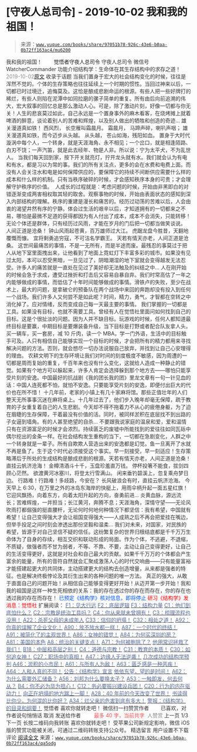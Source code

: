 # [守夜人总司令] - 2019-10-02 我和我的祖国！

> 来源：[`www.yuque.com/books/share/97051b78-926c-43e6-b0aa-0b72ff163ac4/mu6200`](https://www.yuque.com/books/share/97051b78-926c-43e6-b0aa-0b72ff163ac4/mu6200)

<ne-p id="520f42f3293818f927861ebbd5b15da4_p_0" data-lake-id="520f42f3293818f927861ebbd5b15da4_p_0"><ne-text id="u01dedb0e" style="color: rgb(51, 51, 51);">我和我的祖国！</ne-text></ne-p> <ne-p id="adda3b56cea54b80351f0af11d117118" data-lake-id="adda3b56cea54b80351f0af11d117118"><ne-text id="u21fb8ba5" ne-fontsize="12" style="color: rgb(255, 255, 255);">原创</ne-text><ne-text id="ud3e11b9e" ne-fontsize="14">觉悟者</ne-text><ne-text id="u2450d99c" ne-fontsize="14">守夜人总司令</ne-text></ne-p> <ne-p id="cca5eb41b645742e79f991d95cdc543b" data-lake-id="cca5eb41b645742e79f991d95cdc543b"><ne-text id="ue7114946" ne-fontsize="14" ne-bold="true" style="color: rgb(51, 51, 51);">守夜人总司令</ne-text></ne-p> <ne-p id="441bbe3ebd74947fa1f7c776620c2b20" data-lake-id="441bbe3ebd74947fa1f7c776620c2b20"><ne-text id="u0ced04f3" ne-fontsize="14" style="color: rgb(51, 51, 51);">微信号</ne-text><ne-text id="ua342f69e" ne-fontsize="14" style="color: rgb(51, 51, 51);">WatcherCommander</ne-text></ne-p> <ne-p id="c8d085bc87bedfd8dc76c94e9a303ca1" data-lake-id="c8d085bc87bedfd8dc76c94e9a303ca1"><ne-text id="u05898693" ne-fontsize="14" style="color: rgb(51, 51, 51);">功能介绍</ne-text><ne-text id="u74cdb3a2" ne-fontsize="14" style="color: rgb(51, 51, 51);">结构学：生命体在其生存结构中的求存之道！</ne-text></ne-p> <ne-p id="41395138adc7a2bbd9cdb08a66d771b5" data-lake-id="41395138adc7a2bbd9cdb08a66d771b5"><ne-text id="ub7ccf341" style="color: rgb(140, 140, 140);">2019-10-02</ne-text>[<ne-text id="u1b2833bf" ne-fontsize="14">原文</ne-text>](https://mp.weixin.qq.com/s?__biz=MzAxNDk1NjI2Mw==&mid=2247484780&idx=1&sn=33e8bfb190e90c56af8c38f2cd47c710&chksm=9b8a26e4acfdaff2ae4b862c43cf9b84580d6be6b181605848570b920d8803f24598abb6796e&scene=27#wechat_redirect&cpage=315)</ne-p> <ne-p id="6e47f88c9c699279c448ffb8972da3d2" data-lake-id="6e47f88c9c699279c448ffb8972da3d2"><ne-text id="ub96fa4d8" style="color: rgb(51, 51, 51);">收录于话题</ne-text></ne-p> <ne-p id="fe3f5870635aa2d8e284f6c81a97291b" data-lake-id="fe3f5870635aa2d8e284f6c81a97291b"><ne-text id="u3d30f5ea" style="color: rgb(51, 51, 51);">当我们置身于宏大的社会结构变化的时候，往往是浑然不觉的。个体的生存策略也往往延续上一个时期的惯性。当回过神来以后，一切都已时过境迁，追悔莫及。这恰是酿成悲剧命运的根源。有些人把一些好牌打的稀烂，有些人则陷在泥潭中如同拉磨的骡子简单的重复。所有由后向前追溯的伟大，宏大叙事的回忆总是那么激动人心。可是，除了激动片刻，好像一切都与你无关！人生的悲哀莫过如此，自己永远是一个置身事外的麻木看客，在烧烤摊上就着啤酒的醉意，谈论着别人的苦难和辉煌，以及别人做出的牺牲和创造的奇迹...</ne-text></ne-p> <ne-p id="e5f8be8b870b60e1a31227a2dd469ff6" data-lake-id="e5f8be8b870b60e1a31227a2dd469ff6"><ne-text id="u978f5c6a" ne-bold="true" style="color: rgb(51, 51, 51);">雄关漫道真如铁！</ne-text></ne-p> <ne-p id="34e80d12d0d1990dfae7750ed65ea1fa" data-lake-id="34e80d12d0d1990dfae7750ed65ea1fa"><ne-text id="u87664b75" style="color: rgb(51, 51, 51);">西风烈， 长空雁叫霜晨月。</ne-text></ne-p> <ne-p id="0a25ac284b075da5e4f1f425fe745efe" data-lake-id="0a25ac284b075da5e4f1f425fe745efe"><ne-text id="u878ef19b" style="color: rgb(51, 51, 51);">霜晨月， 马蹄声碎，喇叭声咽；</ne-text></ne-p> <ne-p id="a6445a3a9685357d498ccc911a03ee4a" data-lake-id="a6445a3a9685357d498ccc911a03ee4a"><ne-text id="u5b722d68" style="color: rgb(51, 51, 51);">雄关漫道真如铁，而今迈步从头越。</ne-text></ne-p> <ne-p id="eeb5b0f62e6d12fc160f907944f3d6f8" data-lake-id="eeb5b0f62e6d12fc160f907944f3d6f8"><ne-text id="ueb6cbfc1" style="color: rgb(51, 51, 51);">从头越， 苍山如海，残阳如血。</ne-text></ne-p> <ne-p id="6a32405dcd8ca67bfcf812836f9e1064" data-lake-id="6a32405dcd8ca67bfcf812836f9e1064"><ne-text id="u8cdfce5a" style="color: rgb(51, 51, 51);">置身于大时代漩涡中每个人，一个转身，就是天涯海角、永不相见；一个岔口，就是相逢陌路、白刃不饶；一声汽笛，就是此去经年、物是人非。所以说：宁为太平犬，不为乱世人。</ne-text></ne-p> <ne-p id="ede62c756f6a6eccf6a63fd6fc48cc42" data-lake-id="ede62c756f6a6eccf6a63fd6fc48cc42"><ne-text id="ueb28edab" style="color: rgb(51, 51, 51);">当我们每天回到家，按下开关就亮灯，拧开龙头就有水。我们就会认为有电和有水，都是习以为常的事。我们的所有关注点，更多的会在水费和电费上面。而没有人会关注水和电是如何保障供应的，要保障它的持续不间断供应需要什么样的成本和什么样的机制。只有当秩序破碎的时候，才会感知秩序本身的可贵；才会理解守护秩序的价值。 </ne-text></ne-p> <ne-p id="d74eace563ebb05e60dc1ed8c1f1c0fd" data-lake-id="d74eace563ebb05e60dc1ed8c1f1c0fd"><ne-text id="u6c355de3" style="color: rgb(51, 51, 51);">人成长的过程就是：考虑问题的时候，开始由非黑即白的对错逐渐变成两害相权取其轻的取舍。观察事物的时候，开始由表面状态的感知到深入内部结构的理解。秩序的重建是漫长和痛苦的。经历过动荡的苦难以后，人会由衷的渴望井然有序的宁静。体会过生活的艰辛以后，才知道拥有的一切都来之不易，哪怕是最微不足道的获得都因为有人付出了成本，成本不会消失，只能转移！无论个体还是群体，只有经历过风雨，才能在岁月的门后把一切都当做笑谈说。</ne-text></ne-p> <ne-p id="f5052e6f7705052e98266b4e68c00fd2" data-lake-id="f5052e6f7705052e98266b4e68c00fd2"><ne-text id="u164225da" ne-bold="true" style="color: rgb(51, 51, 51);">人间正道是沧桑！</ne-text></ne-p> <ne-p id="c7fcb24fe5daf23582284615a29840cd" data-lake-id="c7fcb24fe5daf23582284615a29840cd"><ne-text id="uae3b3cdd" style="color: rgb(51, 51, 51);">钟山风雨起苍黄，百万雄师过大江。</ne-text></ne-p> <ne-p id="09590b4648f66397dff6091771a32b6d" data-lake-id="09590b4648f66397dff6091771a32b6d"><ne-text id="u5bffd070" style="color: rgb(51, 51, 51);">虎踞龙盘今胜昔，天翻地覆慨而慷。</ne-text></ne-p> <ne-p id="08a84e92e96b8e4dee482ed64cfa6b26" data-lake-id="08a84e92e96b8e4dee482ed64cfa6b26"><ne-text id="ua11d83f4" style="color: rgb(51, 51, 51);">宜将剩勇追穷寇，不可沽名学霸王。</ne-text></ne-p> <ne-p id="7ff2e9e53f80b5ae3b1efc585408d26d" data-lake-id="7ff2e9e53f80b5ae3b1efc585408d26d"><ne-text id="u40a2a2d7" style="color: rgb(51, 51, 51);">天若有情天亦老，人间正道是沧桑。</ne-text></ne-p> <ne-p id="9831594a8d76a08d2e4a6ea18991b5bf" data-lake-id="9831594a8d76a08d2e4a6ea18991b5bf"><ne-text id="u25b46a08" style="color: rgb(51, 51, 51);">这世间最痛苦的事情，不是一无所有，而是半途而废。最残忍的事莫过于把人从地下室里面拽出来，让他看到了地面上霓虹灯下丰富多彩的城市。如果没有见过太阳，本可以忍受黑暗，一旦见过了，阴暗潮湿的地下室就会变得越发无法忍受。许多人的痛苦就是一直处在见过了美好却无法触及的纠结之中...</ne-text></ne-p> <ne-p id="73dfae8d93355bd267ddb761effe8cb1" data-lake-id="73dfae8d93355bd267ddb761effe8cb1"><ne-text id="u3d680b8b" style="color: rgb(51, 51, 51);">人在刚开始的时候会急于求成，遭受过挫折和打击后又容易自暴自弃。我们时常高估了一年之内能够做成的事情，而低估了十年时间能够做成的事情。滑铁卢的失败，至少在战术上，最大的问题，是拿破仑的预备队在两个战场中来回的奔跑却没有投入到任何一个战场。我们许多人又何尝不是如此呢？时间，精力，勇气，才智都在空转之中消化掉了。应对情绪，反而变成自己每一天最主要的事情。</ne-text></ne-p> <ne-p id="d080c49b8124c0eab19cbb496e11d3fd" data-lake-id="d080c49b8124c0eab19cbb496e11d3fd"><ne-text id="ua0d08844" style="color: rgb(51, 51, 51);">我们掌握的一切都是工具。如果没有目标，也就不需要工具。曾经有人在觉悟社里面问如何找到自己的目标。这是个很扯淡的问题。因为人并不缺目标。玩游戏的时候，任何人都知道最终目标是要赢，中期目标是要爆装备升级，当下目标是打野或者配合队友拿人头。买一辆车，买一套房，减 10 斤肉，读一个 MBA，学一门外语，生活中的目标触手可及。人只有相信自己能够实现一个目标的时候，才会把所有的精力都用来寻找解决问题的方法。否则，就会想尽一切办法说服自己放弃，并找到让自己心安理得的理由。</ne-text></ne-p> <ne-p id="033560444d7b354430fb2f2c307b7b27" data-lake-id="033560444d7b354430fb2f2c307b7b27"><ne-text id="u3accd9fc" style="color: rgb(51, 51, 51);">农耕文明下的生存环境让我们对时间的刻度极度不敏感，因为周遭的一切都是周而复始的重复，千百年来也没有什么变化，这就给人造成一种静止的错觉。如果有个地方可以躲起来，许多人肯定会选择躲到那个地方去——哪怕只能享受片刻的安逸。中国最好的抗战剧《我的团长我的团》里龙文章有一句一针见血的话：中国人连死都不怕，就怕不安逸。只要能享受片刻的安逸，即便付出巨大的代价也在所不惜！</ne-text></ne-p> <ne-p id="6c94ee40d721f03213dfeada7870cd39" data-lake-id="6c94ee40d721f03213dfeada7870cd39"><ne-text id="u9a0a696d" style="color: rgb(51, 51, 51);">十几年前，老家的小镇上有几十家麻将馆。那些正值壮年的人们整天无所事事沉迷在麻将桌上。十几年过去了，他们步入晚年却毫无保障，疏于教育的子女重复着自己的人生悲剧。今天却不得不拖着力不从心的疲倦身躯，为了迫在眉睫的生存保障，干着最没有价值的活。同时，被同样淤积在底层找不到出路的子女逼到墙角。有的人甚至绝望的自杀...</ne-text></ne-p> <ne-p id="12093265e743549f4509f714c4f2fe06" data-lake-id="12093265e743549f4509f714c4f2fe06"><ne-text id="u1f1d37d7" style="color: rgb(51, 51, 51);">不要跟我说家庭的温泉和爱，爱和温情只有在资源富足的时候才会浓烈。持续匮乏的废墟中所能找到的爱往往如同瓦砾中偶尔挖出的金条一样。在社会结构发生重构的当下，一切都在急剧变化，人群之中一个转身就是一辈子。所有自欺欺人营造出来的安逸都是幻觉。鱼一旦离开了水就不再是鱼了。生于这个时代必须接受这个事实。早一刻接受，早一刻适应！生存策略滞后于所处的生成结构是酿成悲剧的根源。天若有情天亦老，人间正道是沧桑！</ne-text></ne-p> <ne-p id="37b651e7e19f735c9396667d114c23d7" data-lake-id="37b651e7e19f735c9396667d114c23d7"><ne-text id="ue5e10735" ne-bold="true" style="color: rgb(51, 51, 51);">直挂云帆济沧海！</ne-text></ne-p> <ne-p id="82201b5ad66dc777196c1eec123ff33a" data-lake-id="82201b5ad66dc777196c1eec123ff33a"><ne-text id="u6645097d" style="color: rgb(51, 51, 51);">金樽清酒斗十千，玉盘珍羞直万钱。</ne-text></ne-p> <ne-p id="94702764b73bc15e97a457bdbf549448" data-lake-id="94702764b73bc15e97a457bdbf549448"><ne-text id="ua5143aa1" style="color: rgb(51, 51, 51);">停杯投箸不能食，拔剑四顾心茫然。</ne-text></ne-p> <ne-p id="e7bdf7fa9985092789ea143e6e18b374" data-lake-id="e7bdf7fa9985092789ea143e6e18b374"><ne-text id="u7f3ca89e" style="color: rgb(51, 51, 51);">欲渡黄河冰塞川，将登太行雪满山。</ne-text></ne-p> <ne-p id="e9c68e7d2e32820991467fdd8966b2e2" data-lake-id="e9c68e7d2e32820991467fdd8966b2e2"><ne-text id="ub694efe2" style="color: rgb(51, 51, 51);">闲来垂钓碧溪上，忽复乘舟梦日边。</ne-text></ne-p> <ne-p id="3acdfdf3764c316b3badb90603d8d2d5" data-lake-id="3acdfdf3764c316b3badb90603d8d2d5"><ne-text id="u9bdcfc3c" style="color: rgb(51, 51, 51);">行路难！行路难！多歧路，今安在？</ne-text></ne-p> <ne-p id="9782b88cd3679a8dd3fed3f19478a582" data-lake-id="9782b88cd3679a8dd3fed3f19478a582"><ne-text id="u9275fa42" style="color: rgb(51, 51, 51);">长风破浪会有时，直挂云帆济沧海。</ne-text></ne-p> <ne-p id="aa777d198de6e9ff26dc83e052c9ec5c" data-lake-id="aa777d198de6e9ff26dc83e052c9ec5c"><ne-text id="u6f6c887d" style="color: rgb(51, 51, 51);">今天早上 6:30，在万里之外的冰岛东海岸的快艇上，用雨伞柄升起一面五星红旗！它迎风飘扬，向着东方，向着太阳升起的方向，奋勇前进...</ne-text></ne-p> <ne-p id="772e3826a6a411f7e21fc9a85dd0e946" data-lake-id="772e3826a6a411f7e21fc9a85dd0e946"><ne-text id="ub7aca0b4" style="color: rgb(51, 51, 51);">炎黄血脉，源远流长；苦难辉煌，一并担当；长江黄河，奔腾不息；天涯海角，深情守望——无论风吹雨打都倔强的挺直腰杆，无论何时何地何种情况下都坚信：我有希望，中国就有希望！让自己变得强大才会让祖国变得强大——人成熟之后不再会把爱挂在嘴边，但举手投足之间时刻会渗透出那份坚毅和温柔...</ne-text></ne-p> <ne-p id="01c3f226a9ac20256874bf91be2f790e" data-lake-id="01c3f226a9ac20256874bf91be2f790e"><ne-text id="uad3b369c" style="color: rgb(51, 51, 51);">我们对未来，对国家，对民族的希望，皆源于对自己坚信不疑的信任。这纷繁复杂的世界归根结底都是千千万万生命体为了自身的存续，相互交织和联动形成的局面。作为个体，不逃避，不退缩，不质疑，做强者而不甘为弱者，不等、不靠、不要，主动让自己变得更好，让自己的生活变得更好，这就是对社会和自己最大的贡献。如果千千万万的个体都会产生富余的能量，所有的音符自然就会汇聚成激荡人心的时代交响曲——只有能量富裕才能搭建起更大的共同体，主动搭建更大的结构去创造增量，从来都是强者的特征。也是解决终极悖论及其衍生出来的各种问题的唯一方法。</ne-text></ne-p> <ne-p id="01caf118a491dcb73485f286a0fe7668" data-lake-id="01caf118a491dcb73485f286a0fe7668"><ne-text id="uc184b2e4" style="color: rgb(51, 51, 51);">真正的强大，从敢于直面自己的问题开始！从相信自己能够变得更好开始！从迈开第一步开始！我和我的祖国是这样一种生死相依的关系：我的存在透过你的存在而存在，你的存在也透过我的存在而存在！</ne-text></ne-p> <ne-p id="adf9e293916208404ee66ee1020e6ed9" data-lake-id="adf9e293916208404ee66ee1020e6ed9" ne-alignment="center"><ne-text id="u0a5096a8" ne-fontsize="13" style="color: rgb(0, 82, 255);">已预定《结构学》核对信息，即将停止</ne-text></ne-p> <ne-p id="362c4fd818faad0009d00636cf569a62" data-lake-id="362c4fd818faad0009d00636cf569a62" ne-alignment="center"><ne-text id="u8b94047b" style="color: rgb(255, 0, 0);">研习《结构学》发消息</ne-text><ne-text id="ua4e3a9f2" ne-bold="true" style="color: rgb(255, 0, 0);">：觉悟社</ne-text></ne-p>  <ne-p id="d816e0e9e6001f1a691d62c6a2582ac9" data-lake-id="d816e0e9e6001f1a691d62c6a2582ac9" ne-alignment="center"><ne-card data-card-name="image" data-card-type="inline" id="Sm5Ex" data-event-boundary="card" style="color: rgb(51, 51, 51);"><ne-p id="e967c57bdd94fbfd1156804194ae6ec9" data-lake-id="e967c57bdd94fbfd1156804194ae6ec9"><ne-text id="uf6ef581d" ne-fontsize="13" style="color: rgb(51, 51, 51);">扩展阅读：</ne-text></ne-p> <ne-p id="c1f21673a9cc09ce1e3a611692a53be4" data-lake-id="c1f21673a9cc09ce1e3a611692a53be4">[<ne-text id="u660f6d06" ne-fontsize="13" ne-underline="true" style="color: rgb(87, 107, 149);">F1：见大行远</ne-text>](http://mp.weixin.qq.com/s?__biz=MzAxNDk1NjI2Mw==&mid=2247483815&idx=1&sn=3ef0a28f13360d542e1fe295b25cbd9a&chksm=9b8a222facfdab3920ee4384bc60709209747c50a7da243c69a345cd69a301cd194d921d643d&scene=21#wechat_redirect)</ne-p> <ne-p id="588de2d73596468d0fa25dc569555632" data-lake-id="588de2d73596468d0fa25dc569555632">[<ne-text id="u1979d9bb" ne-fontsize="13" ne-underline="true" style="color: rgb(87, 107, 149);">F2：底层逻辑</ne-text>](http://mp.weixin.qq.com/s?__biz=MzAxNDk1NjI2Mw==&mid=2247483905&idx=1&sn=e13c2886d004d818f12f6981f4c4e35a&chksm=9b8a2189acfda89f1a2b2326514ec0f5e6696cb737fc89b123afad6198807fa669769a850cd3&scene=21#wechat_redirect)</ne-p> <ne-p id="2ca400047280ba4372cbcefae5d59fa6" data-lake-id="2ca400047280ba4372cbcefae5d59fa6">[<ne-text id="u3333e056" ne-fontsize="13" ne-bold="true" style="color: rgb(87, 107, 149);">F3：结构力量</ne-text>](http://mp.weixin.qq.com/s?__biz=MzAxNDk1NjI2Mw==&mid=2247484256&idx=1&sn=f10d9c530bfd6ea08b25d4bec657c13a&chksm=9b8a20e8acfda9fee057f2df26790f905c898132cac91d833d14e636edb00c20514d63189a88&scene=21#wechat_redirect)</ne-p> <ne-p id="6320c972860694dc962e02fccf13c76b" data-lake-id="6320c972860694dc962e02fccf13c76b">[<ne-text id="u86f41b5d" ne-fontsize="13" ne-underline="true" style="color: rgb(87, 107, 149);">C1：他们到底怕什么？</ne-text>](http://mp.weixin.qq.com/s?__biz=MzAxNDk1NjI2Mw==&mid=2247483898&idx=1&sn=1b0a50386e9e89d2750dec717236f0aa&chksm=9b8a2272acfdab64235b35ee5e91b8cac6172144207251636e1345fc570aa1601f59eff7f442&scene=21#wechat_redirect)</ne-p> <ne-p id="3c3f941131ec9fc4834852d0c44853da" data-lake-id="3c3f941131ec9fc4834852d0c44853da">[<ne-text id="u87b8461b" ne-fontsize="13" ne-underline="true" style="color: rgb(87, 107, 149);">C2：宗教是统治工具吗？</ne-text>](http://mp.weixin.qq.com/s?__biz=MzAxNDk1NjI2Mw==&mid=2247483901&idx=1&sn=f5d9f8c7bd84370c79adae921351e813&chksm=9b8a2275acfdab63fde093d76ff82e01d0e2fd43ea675f77fd17fd51a15873d4d10499f5338d&scene=21#wechat_redirect)</ne-p> <ne-p id="83957cdabf3d202f38daf887eba63af8" data-lake-id="83957cdabf3d202f38daf887eba63af8">[<ne-text id="uf1735170" ne-fontsize="13" ne-underline="true" style="color: rgb(87, 107, 149);">C4：你从来就未曾拥有！</ne-text>](http://mp.weixin.qq.com/s?__biz=MzAxNDk1NjI2Mw==&mid=2247483915&idx=1&sn=3ed8bfea1188efe78608fdd16031eb1a&chksm=9b8a2183acfda8959af3f200a698fd9960c30ca5bf2bc8851021a96915217b681b8d0f536a6e&scene=21#wechat_redirect)</ne-p> <ne-p id="91b3e2e574a26ef88b46e4d1d7b23b46" data-lake-id="91b3e2e574a26ef88b46e4d1d7b23b46">[<ne-text id="udd8e7763" ne-fontsize="13" ne-underline="true" style="color: rgb(87, 107, 149);">C3：梳理流程也没用！</ne-text>](http://mp.weixin.qq.com/s?__biz=MzAxNDk1NjI2Mw==&mid=2247483989&idx=1&sn=ee70dacfd980f041379d91ae947ece44&chksm=9b8a21ddacfda8cb28bf62d6f53531e8a8ebce2de96396e50ec7e7e144fffe502ec6faee3415&scene=21#wechat_redirect)</ne-p> <ne-p id="1299a60dbaa6d24140a7b2a226f586df" data-lake-id="1299a60dbaa6d24140a7b2a226f586df">[<ne-text id="u66f14f62" ne-fontsize="13" style="color: rgb(87, 107, 149);">A22：杀死父母的未成年人</ne-text>](http://mp.weixin.qq.com/s?__biz=MzAxNDk1NjI2Mw==&mid=2247484173&idx=1&sn=723b2adc7ab96267fcabd3cf2d8d8dd8&chksm=9b8a2085acfda993f54d4b8e8d72b1937630c0b3445f94b2c4d61d2fd7bcd6d9ca3e5c0cbdf3&scene=21#wechat_redirect)</ne-p> <ne-p id="e50e7b9c23dd66e1fe585f0dcfe8d69d" data-lake-id="e50e7b9c23dd66e1fe585f0dcfe8d69d">[<ne-text id="u3947d1c1" ne-fontsize="13" ne-bold="true" style="color: rgb(87, 107, 149);">C33：信仰的坍塌！</ne-text>](http://mp.weixin.qq.com/s?__biz=MzAxNDk1NjI2Mw==&mid=2247484694&idx=1&sn=c460605348e49c98f1504673e42bab66&chksm=9b8a269eacfdaf887994e48305bd5d622cf8c2ae14856fbcea31794b72ff3334e8335a74ab2d&scene=21#wechat_redirect)</ne-p> <ne-p id="c630863c1d0e720100cd2fd633827dcc" data-lake-id="c630863c1d0e720100cd2fd633827dcc">[<ne-text id="u7283d039" ne-fontsize="13" ne-bold="true" style="color: rgb(87, 107, 149);">C32：相处之道！</ne-text>](http://mp.weixin.qq.com/s?__biz=MzAxNDk1NjI2Mw==&mid=2247484658&idx=1&sn=32943edb605fea344e437efb5cd77ed6&chksm=9b8a277aacfdae6cc8e9d256f960d07226086e0d020d68893af2a8b5391771e66626b0d086aa&scene=21#wechat_redirect)</ne-p> <ne-p id="c11f2eb66ecf1ab4479dad087615ad7a" data-lake-id="c11f2eb66ecf1ab4479dad087615ad7a">[<ne-text id="ue541eefe" ne-fontsize="13" ne-bold="true" style="color: rgb(87, 107, 149);">A92：你真的误解了企业文化！</ne-text>](http://mp.weixin.qq.com/s?__biz=MzAxNDk1NjI2Mw==&mid=2247484775&idx=1&sn=9a55eb1d6b7f092d6e99c971441ef5cb&chksm=9b8a26efacfdaff9de62f857d95d1b34d295bba62e6fac728721b84cc185115b73ee9c9b0ec0&scene=21#wechat_redirect)</ne-p> <ne-p id="02ed0bd726af490d8693ac1ac48762a2" data-lake-id="02ed0bd726af490d8693ac1ac48762a2">[<ne-text id="u06374393" ne-fontsize="13" ne-bold="true" style="color: rgb(87, 107, 149);">A90：放不放水都一样！</ne-text>](http://mp.weixin.qq.com/s?__biz=MzAxNDk1NjI2Mw==&mid=2247484766&idx=1&sn=f8f9edd80d9317fe56beefd6058c9b0b&chksm=9b8a26d6acfdafc024960adb5b55f3f62428617e9980385b40faa1493713e8dbfa007e6e3b7b&scene=21#wechat_redirect)</ne-p> <ne-p id="fa732cdaf8d9233617aed533905b2c95" data-lake-id="fa732cdaf8d9233617aed533905b2c95">[<ne-text id="u19b77ccb" ne-fontsize="13" ne-bold="true" style="color: rgb(87, 107, 149);">A87：一个时代的终结！</ne-text>](http://mp.weixin.qq.com/s?__biz=MzAxNDk1NjI2Mw==&mid=2247484742&idx=1&sn=c09800c3f3e54dbe189d09a545585478&chksm=9b8a26ceacfdafd81426a5d91cd07d83bf06a36fbea7a5579997de90892d7f05c9e8477cc210&scene=21#wechat_redirect)</ne-p> <ne-p id="cc66d3540c7d63ed13dbfe77afd6b1db" data-lake-id="cc66d3540c7d63ed13dbfe77afd6b1db">[<ne-text id="u85c03c42" ne-fontsize="13" ne-bold="true" style="color: rgb(87, 107, 149);">A91：被简化了的主观世界！</ne-text>](http://mp.weixin.qq.com/s?__biz=MzAxNDk1NjI2Mw==&mid=2247484771&idx=1&sn=cc91dfaf3e6959d972b1a0c914a570e5&chksm=9b8a26ebacfdaffd0891a671b47c1eb3886f7d1a93092ebc27c2f83ed670bbf477109ed0c6f4&scene=21#wechat_redirect)</ne-p> <ne-p id="8d5cbf8f6866d2109699e872a431e85c" data-lake-id="8d5cbf8f6866d2109699e872a431e85c">[<ne-text id="u3efb9be8" ne-fontsize="13" ne-bold="true" style="color: rgb(87, 107, 149);">A86：女神的错觉！</ne-text>](http://mp.weixin.qq.com/s?__biz=MzAxNDk1NjI2Mw==&mid=2247484733&idx=1&sn=fab22e8ab3f80b78dab3d4e2e2716bfb&chksm=9b8a26b5acfdafa374df83506e5086a573169362877918977c08490b4e9747c45c99d1266e7f&scene=21#wechat_redirect)</ne-p> <ne-p id="3dbc8da754c90c80d82b41edfdf614c0" data-lake-id="3dbc8da754c90c80d82b41edfdf614c0">[<ne-text id="u27b57758" ne-fontsize="13" ne-bold="true" style="color: rgb(87, 107, 149);">A84：为何买深圳的房？</ne-text>](http://mp.weixin.qq.com/s?__biz=MzAxNDk1NjI2Mw==&mid=2247484708&idx=1&sn=c4a8ffe14b1ea0579e0005119094ca23&chksm=9b8a26acacfdafba18b302d996afe0251fe92e695dde593e623f32be05c31d020aad6aafa541&scene=21#wechat_redirect)</ne-p> <ne-p id="c88cd14e00db4a954a4bb3824749166b" data-lake-id="c88cd14e00db4a954a4bb3824749166b">[<ne-text id="ud18aeb3f" ne-fontsize="13" ne-bold="true" style="color: rgb(87, 107, 149);">A81：美国的本色</ne-text>](http://mp.weixin.qq.com/s?__biz=MzAxNDk1NjI2Mw==&mid=2247484681&idx=1&sn=14ab50cf82c3d5292d20ca7f973ad595&chksm=9b8a2681acfdaf97b283b0951b639cf81ea2a17c001864032d326be505907930f9a03f8f949e&scene=21#wechat_redirect)</ne-p> <ne-p id="e8e32e2ca8d805b8c8fb90faf486f198" data-lake-id="e8e32e2ca8d805b8c8fb90faf486f198">[<ne-text id="ufb9eaa13" ne-fontsize="13" ne-bold="true" style="color: rgb(87, 107, 149);">A8：统治的关键支点！</ne-text>](http://mp.weixin.qq.com/s?__biz=MzAxNDk1NjI2Mw==&mid=2247483996&idx=1&sn=c9bc4ea308424074eddfdf68020fc602&chksm=9b8a21d4acfda8c2902216f0de9989ce3d22d440efe7c3bdcc29724308c95969cb124ed257f5&scene=21#wechat_redirect)</ne-p> <ne-p id="015b2c173acf9121a727025b21b617bb" data-lake-id="015b2c173acf9121a727025b21b617bb">[<ne-text id="ud7fb410e" ne-fontsize="13" ne-bold="true" style="color: rgb(87, 107, 149);">A71：为何被删除了？</ne-text>](http://mp.weixin.qq.com/s?__biz=MzAxNDk1NjI2Mw==&mid=2247484668&idx=1&sn=06e2af18dadf47754ad4f5be1cdfcb03&chksm=9b8a2774acfdae62f3380761dbc586fea5a31f99b639d367a556553c30cee786197a3f4473ba&scene=21#wechat_redirect)</ne-p> <ne-p id="bf09f3b152f8c3199bbf833a4b6f9ff6" data-lake-id="bf09f3b152f8c3199bbf833a4b6f9ff6">[<ne-text id="u4cc60552" ne-fontsize="13" ne-bold="true" style="color: rgb(87, 107, 149);">他用常识拯救了我们！</ne-text>](http://mp.weixin.qq.com/s?__biz=MzAxNDk1NjI2Mw==&mid=2247484722&idx=1&sn=6cee8e5b4f7a24ba90297da193076efb&chksm=9b8a26baacfdafac57ed3c639c36c2cca72c2f2b6c5feefe53ec73d01421fd37977edd238764&scene=21#wechat_redirect)</ne-p> <ne-p id="9575d8c6079989df953857e48d2a19fc" data-lake-id="9575d8c6079989df953857e48d2a19fc">[<ne-text id="u26d41084" ne-fontsize="13" ne-bold="true" style="color: rgb(87, 107, 149);">B18：中层和高层之别！</ne-text>](http://mp.weixin.qq.com/s?__biz=MzAxNDk1NjI2Mw==&mid=2247484627&idx=1&sn=e38abac4a3818dc622e7a68b60f726f5&chksm=9b8a275bacfdae4d09192cce1fb560ed59c44fee339dd492cd65671b2c4022b7c41a39923b30&scene=21#wechat_redirect)</ne-p> <ne-p id="b1b36952fefede7986c7e6094ca4d8ad" data-lake-id="b1b36952fefede7986c7e6094ca4d8ad">[<ne-text id="ub67fa074" ne-fontsize="13" ne-bold="true" style="color: rgb(87, 107, 149);">C4：道德与宗教！</ne-text>](http://mp.weixin.qq.com/s?__biz=MzAxNDk1NjI2Mw==&mid=2247484608&idx=1&sn=49b58f2f27c117c1c42e6270e8d2d8c2&chksm=9b8a2748acfdae5ea3d03e3a9843d183498241c03b0d57b01b9c315e23757604fd0e1bfdb96f&scene=21#wechat_redirect)</ne-p> <ne-p id="c8d9dc40b8f5df56ebd4104650585dbf" data-lake-id="c8d9dc40b8f5df56ebd4104650585dbf">[<ne-text id="u666f20eb" ne-fontsize="13" ne-bold="true" style="color: rgb(87, 107, 149);">C31：教育的本质！</ne-text>](http://mp.weixin.qq.com/s?__biz=MzAxNDk1NjI2Mw==&mid=2247484645&idx=1&sn=0c19e963af345ec0d157348555f45482&chksm=9b8a276dacfdae7bb43eb0602bf7d9fdc827d0675a7350f893c5b3b43986de58782355a2065d&scene=21#wechat_redirect)</ne-p> <ne-p id="900d86f2f059d575c91b5f6b0a133aa3" data-lake-id="900d86f2f059d575c91b5f6b0a133aa3">[<ne-text id="u2a3e4891" ne-fontsize="13" ne-bold="true" style="color: rgb(87, 107, 149);">C30：如何追女神！</ne-text>](http://mp.weixin.qq.com/s?__biz=MzAxNDk1NjI2Mw==&mid=2247484588&idx=1&sn=de5c95495cc04bcfe8644c3c2bc025c3&chksm=9b8a2724acfdae3286a142c2de506a7494e2d7aa50c990c0e159cedab07b5287040f286dfac6&scene=21#wechat_redirect)</ne-p> <ne-p id="d3fd587247ca8aac32b79d4954947587" data-lake-id="d3fd587247ca8aac32b79d4954947587">[<ne-text id="u60531d77" ne-fontsize="13" ne-bold="true" style="color: rgb(87, 107, 149);">C27：职场中的真相！</ne-text>](http://mp.weixin.qq.com/s?__biz=MzAxNDk1NjI2Mw==&mid=2247484554&idx=1&sn=fec6641c1838970ea6d16cfe1a68f9e1&chksm=9b8a2702acfdae14e71017ee02594f3b47abc738b773bc3dbd5e80968dccae0e90f17977a339&scene=21#wechat_redirect)</ne-p> <ne-p id="2481fc5119f68ec126bacb34b19c5170" data-lake-id="2481fc5119f68ec126bacb34b19c5170">[<ne-text id="u0c9c73e8" ne-fontsize="13" ne-bold="true" style="color: rgb(87, 107, 149);">A47：边缘人无法逆袭！</ne-text>](http://mp.weixin.qq.com/s?__biz=MzAxNDk1NjI2Mw==&mid=2247484476&idx=1&sn=42cd8e7b62b1c430768fe9583a9715b4&chksm=9b8a27b4acfdaea2f7ac778f91e72c9b69a725224a18c6d576f3de7caf0ff91a040bf5622645&scene=21#wechat_redirect)</ne-p> <ne-p id="302e1dfc62d7f720c404d98633401f07" data-lake-id="302e1dfc62d7f720c404d98633401f07">[<ne-text id="u73cccf8b" ne-fontsize="13" ne-bold="true" style="color: rgb(87, 107, 149);">几次成功的结构学预判</ne-text>](http://mp.weixin.qq.com/s?__biz=MzAxNDk1NjI2Mw==&mid=2247484266&idx=1&sn=02ab915e029cbe24d91712f741b3f37c&chksm=9b8a20e2acfda9f4498a5c76204c101ab26e7311f2fb7d3043de108d4ff6e18d72a1c889a569&scene=21#wechat_redirect)</ne-p> <ne-p id="0ed67f976ba26522546882ebbd50d75a" data-lake-id="0ed67f976ba26522546882ebbd50d75a">[<ne-text id="u3beaa209" ne-fontsize="13" ne-bold="true" style="color: rgb(87, 107, 149);">A46：淤积的小市民！</ne-text>](http://mp.weixin.qq.com/s?__biz=MzAxNDk1NjI2Mw==&mid=2247484472&idx=1&sn=f5df702c026dbb04688151086cdf7493&chksm=9b8a27b0acfdaea6ed5b712d94b3725bf8e322b39101916f48f935c102c433e9c7239b596c9f&scene=21#wechat_redirect)</ne-p> <ne-p id="a9196b81bcb40c93fc38b2a45b0d9b5a" data-lake-id="a9196b81bcb40c93fc38b2a45b0d9b5a">[<ne-text id="u70bc1901" ne-fontsize="13" ne-bold="true" style="color: rgb(87, 107, 149);">A61：与所有人为敌！</ne-text>](http://mp.weixin.qq.com/s?__biz=MzAxNDk1NjI2Mw==&mid=2247484601&idx=1&sn=c80e839436bd78047d0f5ea3c9e69890&chksm=9b8a2731acfdae27acc75952e866e0642eea99cb2acfeab4101e209ecc728fd94eb2adc7434c&scene=21#wechat_redirect)</ne-p> <ne-p id="409ce7389a095098e3d4df8994cad4ff" data-lake-id="409ce7389a095098e3d4df8994cad4ff">[<ne-text id="u45efb8c1" ne-fontsize="13" ne-bold="true" style="color: rgb(87, 107, 149);">A63：匮乏感是一种恶疾！</ne-text>](http://mp.weixin.qq.com/s?__biz=MzAxNDk1NjI2Mw==&mid=2247484613&idx=1&sn=67f0957ae7ffa817652c3cb9f14a13b9&chksm=9b8a274dacfdae5b9fb0ddc58544dec9a94900fe1baab61b6b4d00236965579c32b8fd7e1e63&scene=21#wechat_redirect)</ne-p> <ne-p id="f634e6b5ccb672d27ec2674084b4a990" data-lake-id="f634e6b5ccb672d27ec2674084b4a990">[<ne-text id="u863d11ad" ne-fontsize="13" ne-bold="true" style="color: rgb(87, 107, 149);">A64：人和人真的不同！</ne-text>](http://mp.weixin.qq.com/s?__biz=MzAxNDk1NjI2Mw==&mid=2247484618&idx=1&sn=ef99e3ee9800a28ff0f36ea6977f2133&chksm=9b8a2742acfdae5455f0f4c75f66030655dee2432d9b54ed40cc125ff86625cfda817fadfbd2&scene=21#wechat_redirect)</ne-p> <ne-p id="b2ea114700f87f4c641e97382c5b510a" data-lake-id="b2ea114700f87f4c641e97382c5b510a">[<ne-text id="ua4a7b5ab" ne-fontsize="13" ne-bold="true" style="color: rgb(87, 107, 149);">公告：《结构学》宣言</ne-text>](http://mp.weixin.qq.com/s?__biz=MzAxNDk1NjI2Mw==&mid=2247484505&idx=1&sn=95b4424393e36eda97e76284318a3f38&chksm=9b8a27d1acfdaec7c00ce60807bd673a33454adf9b992a8ef9b44687a93b333dcf676d0b77c3&scene=21#wechat_redirect)</ne-p> <ne-p id="190982a6d8e15698bd718d72a7d27d91" data-lake-id="190982a6d8e15698bd718d72a7d27d91">[<ne-text id="u9c848188" ne-fontsize="13" ne-bold="true" style="color: rgb(87, 107, 149);">依依东望，望的是时间！</ne-text>](http://mp.weixin.qq.com/s?__biz=MzAxNDk1NjI2Mw==&mid=2247483947&idx=1&sn=1dcdd529b9dad09a00b6e3e2b14c8245&chksm=9b8a21a3acfda8b5fe1dae1c8979dec0be990a569bc03372af815b4e0f08913e938d57aa6b25&scene=21#wechat_redirect)</ne-p> <ne-p id="f0240220ffb45f95af64c52240a5e773" data-lake-id="f0240220ffb45f95af64c52240a5e773">[<ne-text id="ufe1c73fe" ne-fontsize="13" ne-bold="true" style="color: rgb(87, 107, 149);">A62：为什么需要外汇储备？</ne-text>](http://mp.weixin.qq.com/s?__biz=MzAxNDk1NjI2Mw==&mid=2247484604&idx=1&sn=2217abffb62dc6bd2fd19929e13f745c&chksm=9b8a2734acfdae22952edbb235321e2d155694f0b44635f4c6e612365cf0f7302d5683d89c6a&scene=21#wechat_redirect)</ne-p> <ne-p id="3be54625e70f775db20888dab47d9733" data-lake-id="3be54625e70f775db20888dab47d9733">[<ne-text id="uba612e81" ne-fontsize="13" ne-bold="true" style="color: rgb(87, 107, 149);">A56：刘邦为什么要换太子？</ne-text>](http://mp.weixin.qq.com/s?__biz=MzAxNDk1NjI2Mw==&mid=2247484574&idx=1&sn=5ed4d23f15b1523357c663394fe17eed&chksm=9b8a2716acfdae0067c043e7f714afa42a672e6d43d777dff978f561399710e4a4f977a43ede&scene=21#wechat_redirect)</ne-p> <ne-p id="808b838b8ac727df2a1b455806b1b796" data-lake-id="808b838b8ac727df2a1b455806b1b796">[<ne-text id="u2f903a3a" ne-fontsize="13" ne-bold="true" style="color: rgb(87, 107, 149);">A53：一触即发，何去何从？</ne-text>](http://mp.weixin.qq.com/s?__biz=MzAxNDk1NjI2Mw==&mid=2247484535&idx=1&sn=730dd962738c90e2a5de9558e0b6471a&chksm=9b8a27ffacfdaee9fcaf3cb350e1589a70eae4bde6172b6bd3a08b7f61fbd7645890b76b88c7&scene=21#wechat_redirect)</ne-p> <ne-p id="6c41f66ac2e4db263e358faecc576c2f" data-lake-id="6c41f66ac2e4db263e358faecc576c2f">[<ne-text id="udb7f7a60" ne-fontsize="13" ne-bold="true" style="color: rgb(87, 107, 149);">B4：你不必为华为担心！</ne-text>](http://mp.weixin.qq.com/s?__biz=MzIzMDYwOTM0Mg==&mid=2247483951&idx=1&sn=7850925e07db502ec2116efe0211318f&chksm=e8b19afedfc613e816bdef573343dbe2127c92d828c071510a8a8b9cb98384cdc7a6dbf8fbdd&scene=21#wechat_redirect)</ne-p> <ne-p id="cca4147ada6e86428ca8e722323f15af" data-lake-id="cca4147ada6e86428ca8e722323f15af">[<ne-text id="uc2d0a28c" ne-fontsize="13" ne-bold="true" style="color: rgb(87, 107, 149);">C12：务必要振兴建设兵团！</ne-text>](http://mp.weixin.qq.com/s?__biz=MzAxNDk1NjI2Mw==&mid=2247484193&idx=1&sn=88c86597191d0c97a411f9ea6f7b7c5d&chksm=9b8a20a9acfda9bfae819e8e42531fe6d523dd244ef0fc0c0787ab812540108c181f7ec2ffa9&scene=21#wechat_redirect)</ne-p> <ne-p id="627faebc44fafbc2f93556588b07b873" data-lake-id="627faebc44fafbc2f93556588b07b873">[<ne-text id="u07e062e1" ne-fontsize="13" ne-bold="true" style="color: rgb(87, 107, 149);">C20：行为的内在驱动力！</ne-text>](https://mp.weixin.qq.com/s?__biz=MzIzMDYwOTM0Mg==&mid=2247484003&idx=1&sn=a62ddbccc64f9f19890c0dff9605b6f7&scene=21#wechat_redirect)</ne-p> <ne-p id="9a1167042e74a22e59e3bac67876956c" data-lake-id="9a1167042e74a22e59e3bac67876956c">[<ne-text id="uefab2771" ne-fontsize="13" ne-bold="true" style="color: rgb(87, 107, 149);">向正在坍塌的地方踹上一脚！</ne-text>](http://mp.weixin.qq.com/s?__biz=MzAxNDk1NjI2Mw==&mid=2247483789&idx=1&sn=5e44b7b524c3dc4bb7705f49ed0a44a3&chksm=9b8a2205acfdab139e4b1d44ef6702b09c9fbf79505340205d13fbdaa33207a997f54bee0e97&scene=21#wechat_redirect)</ne-p> <ne-p id="3cc5765b743fa6b526dd59e905fe26f9" data-lake-id="3cc5765b743fa6b526dd59e905fe26f9">[<ne-text id="ud5f64cb6" ne-fontsize="13" ne-bold="true" style="color: rgb(87, 107, 149);">A28：40 年前的今天改变了世界！</ne-text>](http://mp.weixin.qq.com/s?__biz=MzAxNDk1NjI2Mw==&mid=2247484305&idx=1&sn=34b19d12210bf9f765c6eb615b787ac6&chksm=9b8a2019acfda90fff45ea8c17ccb37c75e04c7420ad9b303a0fb0069110cee644e6f592d95f&scene=21#wechat_redirect)</ne-p> <ne-p id="4edf033b51570a730537195fb3c322fd" data-lake-id="4edf033b51570a730537195fb3c322fd">[<ne-text id="ua1db329c" ne-fontsize="13" ne-bold="true" style="color: rgb(87, 107, 149);">书读得比你少，为何混的比你好？</ne-text>](http://mp.weixin.qq.com/s?__biz=MzAxNDk1NjI2Mw==&mid=2247484296&idx=1&sn=b0e0f11f50023aa8a20e8eeb51d39e10&chksm=9b8a2000acfda916885455b30687e2f18099abba31c78b2fabb95ca1b89ddc40f2415317d368&scene=21#wechat_redirect)</ne-p> <ne-p id="54fed5036ea915ec70c548ee62052b10" data-lake-id="54fed5036ea915ec70c548ee62052b10">[<ne-text id="uaeea2e45" ne-fontsize="13" ne-bold="true" style="color: rgb(87, 107, 149);">A34：烂父亲的危害到底有多大！</ne-text>](http://mp.weixin.qq.com/s?__biz=MzAxNDk1NjI2Mw==&mid=2247484348&idx=1&sn=944a6aac1e8035011b56508ea74fb48e&chksm=9b8a2034acfda922b803681a568bf7b75ce8342cf507080d2e636098b7ee9dfc1391836f7341&scene=21#wechat_redirect)</ne-p> <ne-p id="8eb65a21188a5b8f6f2ec09f97528acb" data-lake-id="8eb65a21188a5b8f6f2ec09f97528acb">[<ne-text id="u78b4a02c" ne-fontsize="13" ne-bold="true" style="color: rgb(87, 107, 149);">警报：《结构学》的目录和纲要！</ne-text>](http://mp.weixin.qq.com/s?__biz=MzAxNDk1NjI2Mw==&mid=2247484593&idx=1&sn=5ec84d78201320511260f18a170dd539&chksm=9b8a2739acfdae2f3f64efc39512bdba6569eb8ebbe4da30839c1116ed7f9e2e6ffcad864cc2&scene=21#wechat_redirect)</ne-p> <ne-p id="163ee61a080d181cdd70a34c2a0ac0c5" data-lake-id="163ee61a080d181cdd70a34c2a0ac0c5"><ne-text id="u9814b6be" style="color: rgb(51, 51, 51);">觉悟者</ne-text></ne-p> <ne-p id="98f2dee3cb4b87c8e56d7550af1ca907" data-lake-id="98f2dee3cb4b87c8e56d7550af1ca907"><ne-text id="u3fab26bc" style="color: rgb(51, 51, 51);">喜欢你就转走吧！</ne-text></ne-p> <ne-p id="d20fec215c0db84eb80158ed46fa7264" data-lake-id="d20fec215c0db84eb80158ed46fa7264"><ne-text id="u5dc0e695" ne-bold="true" style="color: rgb(51, 51, 51);">微信扫一扫赞赏作者</ne-text><ne-text id="u7d0963ce" ne-bold="true" style="color: rgb(255, 255, 255);">赞赏</ne-text></ne-p> <ne-p id="2472fad1dc92efa518438d0e6853202a" data-lake-id="2472fad1dc92efa518438d0e6853202a"><ne-text id="u5df21fc1" style="color: rgb(51, 51, 51);">已喜欢，</ne-text><ne-text id="u05877e74">对作者说句悄悄话</ne-text></ne-p> <ne-p id="65d2dc061055e914898f99a8a52f8cde" data-lake-id="65d2dc061055e914898f99a8a52f8cde"><ne-text id="uf02b0d9f" style="color: rgb(51, 51, 51);">取消</ne-text></ne-p> <ne-p id="f806e429fcf974ccc8fee9c4f3552d28" data-lake-id="f806e429fcf974ccc8fee9c4f3552d28"><ne-text id="u0dd96b88" ne-fontsize="14" ne-bold="true" style="color: rgb(51, 51, 51);">发送给作者</ne-text></ne-p> <ne-p id="7de9bcc4900c802a560cc886414b6d2f" data-lake-id="7de9bcc4900c802a560cc886414b6d2f"><ne-text id="u2926f307" ne-bold="true" style="color: rgb(255, 255, 255);">发送</ne-text></ne-p> <ne-p id="b7617633bd76c2ec6470c0bd67f633ea" data-lake-id="b7617633bd76c2ec6470c0bd67f633ea"><ne-text id="u6f7bae3f" ne-fontsize="13" style="color: rgb(250, 81, 81);">最多 40 字，当前共字</ne-text></ne-p> <ne-p id="e38fa1b76c9275eddf7abc11198fbfad" data-lake-id="e38fa1b76c9275eddf7abc11198fbfad"><ne-text id="u72b85912" style="color: rgb(136, 136, 136);"> 人赞赏</ne-text></ne-p> <ne-p id="67d07bfb554fa209fd1b0953a8b9129c" data-lake-id="67d07bfb554fa209fd1b0953a8b9129c"><ne-text id="ub4daa3b8" style="color: rgb(51, 51, 51);">上一页</ne-text> <ne-text id="u3aefbb65">1</ne-text><ne-text id="ub7ff1e35" style="color: rgb(51, 51, 51);">/3 下一页</ne-text></ne-p> <ne-p id="ca5bf3fbd4fa8ef94552a86256fb0e02" data-lake-id="ca5bf3fbd4fa8ef94552a86256fb0e02"><ne-text id="u7f420bb6" style="color: rgb(51, 51, 51);">长按二维码向我转账</ne-text></ne-p> <ne-p id="7efb9d56705c1ae06b1e39735dc07814" data-lake-id="7efb9d56705c1ae06b1e39735dc07814"><ne-text id="u3f6715f6" style="color: rgb(51, 51, 51);">喜欢你就转走吧！</ne-text></ne-p> <ne-p id="85ce3bcb7e66c1e6caac14fbdc71fff2" data-lake-id="85ce3bcb7e66c1e6caac14fbdc71fff2"><ne-text id="uf205369e" style="color: rgb(51, 51, 51);">受苹果公司新规定影响，微信 iOS 版的赞赏功能被关闭，可通过二维码转账支持公众号。</ne-text></ne-p> <ne-h3 id="ppW2r" data-lake-id="ppW2r"><ne-heading-ext><ne-heading-anchor></ne-heading-anchor><ne-heading-fold></ne-heading-fold></ne-heading-ext><ne-heading-content><ne-text id="ud62bf7ff" ne-fontsize="16" style="color: rgb(51, 51, 51);">精选留言</ne-text></ne-heading-content></ne-h3> <ne-p id="fb29d7bd87ae0e630065bc5b5cc337b7" data-lake-id="fb29d7bd87ae0e630065bc5b5cc337b7"><ne-text id="uebc3b35d" style="color: rgb(51, 51, 51);">用户设置不下载评论</ne-text></ne-p> <ne-p id="8ec8fed5d74ec297867021fb232460a3" data-lake-id="8ec8fed5d74ec297867021fb232460a3">[<ne-text id="u5c75e952">阅读全文</ne-text>](https://t.zsxq.com/6eiIAuV)</ne-p> 来源：[`www.yuque.com/books/share/97051b78-926c-43e6-b0aa-0b72ff163ac4/qa5odg`](https://www.yuque.com/books/share/97051b78-926c-43e6-b0aa-0b72ff163ac4/qa5odg)</ne-card></ne-p>